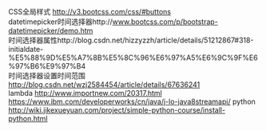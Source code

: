 CSS全局样式                http://v3.bootcss.com/css/#buttons                                              
datetimepicker时间选择器http://www.bootcss.com/p/bootstrap-datetimepicker/demo.htm                   
时间选择器属性http://blog.csdn.net/hizzyzzh/article/details/51212867#318-initialdate-%E5%88%9D%E5%A7%8B%E5%8C%96%E6%97%A5%E6%9C%9F%E6%97%B6%E9%97%B4                                                                          
时间选择器设置时间范围    http://blog.csdn.net/wzj2584454/article/details/67636241                                           
lambda                   http://www.importnew.com/20317.html         https://www.ibm.com/developerworks/cn/java/j-lo-java8streamapi/                                                                                                                                   python  http://wiki.jikexueyuan.com/project/simple-python-course/install-python.html

